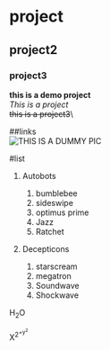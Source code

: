 # project
## project2
### project3

**this is a demo project**\
_This is a project_\
~~this is a project3~~\


##links\
![THIS IS A DUMMY PIC]()

#list
1. Autobots
   1. bumblebee
   2. sideswipe
   3. optimus prime
   4. Jazz
   5. Ratchet
  
2. Decepticons
   1. starscream
   2. megatron
   3. Soundwave
   4. Shockwave
  
H<sub>2</sub>O

X<sup>2<sup/>+y<sup>2</sup>



